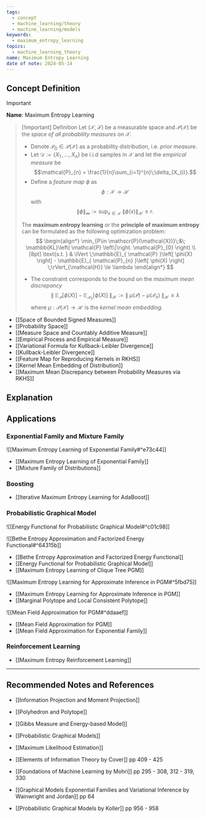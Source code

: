 ```yaml
---
tags:
  - concept
  - machine_learning/theory
  - machine_learning/models
keywords:
  - maximum_entropy_learning
topics:
  - machine_learning_theory
name: Maximum Entropy Learning
date of note: 2024-05-14
---
```


## Concept Definition

>[!important]
>**Name**: Maximum Entropy Learning

>[!important] Definition
>Let $(\mathcal{X}, \mathscr{F})$ be a measurable space and  $\mathscr{P}(\mathcal{X})$ be the *space of all probability measures* on $\mathcal{X}$.
>
>- Denote $\mathcal{P}_{0}\in \mathscr{P}(\mathcal{X})$ as a probability distribution, i.e. *prior measure*. 
>- Let $\mathcal{D} := \left\{ X_{1}\,{,}\ldots{,}\, X_{n}\right\}$ be i.i.d samples in $\mathcal{X}$ and let the *empirical measure* be $$\mathcal{P}_{n} = \frac{1}{n}\sum_{i=1}^{n}\;\delta_{X_{i}}.$$
>- Define a *feature map* $\phi$ as $$\phi: \mathcal{X} \to \mathcal{H}$$ with $$\lVert \phi \rVert_{\infty} := \sup_{x\in \mathcal{X}}\;\lVert \phi(x) \rVert_{\mathcal{H}}  \le r.$$
>  
>The **maximum entropy learning** or the **principle of maximum entropy** can be formulated as the following optimization problem:
>$$
>\begin{align*}
> \min_{P\in \mathscr{P}(\mathcal{X})}\;&\; \mathbb{KL}\left( \mathcal{P} \left\|\right. \mathcal{P}_{0} \right) \\[8pt]
>\text{s.t. } & \lVert \;\mathbb{E}_{ \mathcal{P} }\left[  \phi(X) \right] - \mathbb{E}_{ \mathcal{P}_{n} }\left[  \phi(X) \right] \;\rVert_{\mathcal{H}} \le \lambda 
>\end{align*}
>$$
>
>- The constraint corresponds to the bound on the *maximum mean discrepancy* $$\lVert \;   \mathbb{E}_{ \mathcal{P} }\left[\phi(X) \right] - \mathbb{E}_{ \mathcal{P}_{n} }\left[\phi(X) \right] \;\rVert_{\mathcal{H}} := \lVert \; \mu(\mathcal{P}) - \mu(\mathcal{P}_{n}) \;\rVert_{\mathcal{H}} \le \lambda $$ where $\mu: \mathscr{P}(\mathcal{X}) \to \mathcal{H}$ is the *kernel mean embedding.*


- [[Space of Bounded Signed Measures]]
- [[Probability Space]]
- [[Measure Space and Countably Additive Measure]]
- [[Empirical Process and Empirical Measure]]
- [[Variational Formula for Kullback-Leibler Divergence]]
- [[Kullback-Leibler Divergence]]
- [[Feature Map for Reproducing Kernels in RKHS]]
- [[Kernel Mean Embedding of Distribution]]
- [[Maximum Mean Discrepancy between Probability Measures via RKHS]]


## Explanation


## Applications


### Exponential Family and Mixture Family

![[Maximum Entropy Learning of Exponential Family#^e73c44]]

- [[Maximum Entropy Learning of Exponential Family]]
- [[Mixture Family of Distributions]]


### Boosting

- [[Iterative Maximum Entropy Learning for AdaBoost]]


### Probabilistic Graphical Model

![[Energy Functional for Probabilistic Graphical Model#^c01c98]]

![[Bethe Entropy Approximation and Factorized Energy Functional#^64315b]]

- [[Bethe Entropy Approximation and Factorized Energy Functional]]
- [[Energy Functional for Probabilistic Graphical Model]]
- [[Maximum Entropy Learning of Clique Tree PGM]]

![[Maximum Entropy Learning for Approximate Inference in PGM#^5fbd75]]

- [[Maximum Entropy Learning for Approximate Inference in PGM]]
- [[Marginal Polytope and Local Consistent Polytope]]

![[Mean Field Approximation for PGM#^ddaaef]]

- [[Mean Field Approximation for PGM]]
- [[Mean Field Approximation for Exponential Family]]


### Reinforcement Learning

- [[Maximum Entropy Reinforcement Learning]]



-----------
##  Recommended Notes and References

- [[Information Projection and Moment Projection]]
- [[Polyhedron and Polytope]]

- [[Gibbs Measure and Energy-based Model]]



- [[Probabilistic Graphical Models]]

- [[Maximum Likelihood Estimation]]


- [[Elements of Information Theory by Cover]] pp 409 - 425
- [[Foundations of Machine Learning by Mohri]] pp 295 - 308, 312 - 319, 330
- [[Graphical Models Exponential Families and Variational Inference by Wainwright and Jordan]] pp 64
- [[Probabilistic Graphical Models by Koller]] pp 956 - 958
